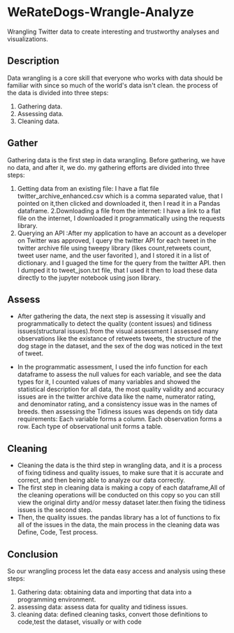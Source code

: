 # WeRateDogs-Wrangle-Analyze
Wrangling Twitter data to create interesting and trustworthy analyses and visualizations.

## Description
Data wrangling is a core skill that everyone who works with data should be familiar with since so much of the world's data isn't clean. the process of the data is divided into three steps:
1. Gathering data. 
2. Assessing data.
3. Cleaning data.

## Gather
Gathering data is the first step in data wrangling. Before gathering, we have no data, and after it, we do. my gathering efforts are divided into three steps: 
1. Getting data from an existing file: I have a flat file twitter_archive_enhanced.csv which is a comma separated value, that I pointed on it,then clicked and downloaded it, then I read it in a Pandas dataframe.
2.Downloading a file from the internet: I have a link to a flat file on the internet, I downloaded it programmatically using the requests library.
3. Querying an API :After my application to have an account as a developer on Twitter was approved, I query the twitter API for each tweet in the twitter archive file using tweepy library (likes count,retweets count, tweet user name, and the user favorited ), and I stored it in a list of dictionary. and I guaged the time for the query from the twitter API. then I dumped it to tweet_json.txt file, that I used it then to load these data directly to the jupyter notebook using json library.

## Assess
- After gathering the data, the next step is assessing it visually and programmatically to detect the quality (content issues) and tidiness issues(structural issues).from the visual assessment I assessed many observations like the existance of retweets tweets, the structure of the dog stage in the dataset, and the sex of the dog was noticed in the text of tweet.

- In the programmatic assessment, I used the info function for each dataframe to assess the null values for each variable, and see the data types for it, I counted values of many variables and showed the statistical description for all data, the most quality validity and accuracy issues are in the twitter archive data like the name, numerator rating, and denominator rating, and a consistency issue was in the names of breeds. then assessing the Tidiness issues was depends on tidy data requirements: Each variable forms a column. Each observation forms a row. Each type of observational unit forms a table.

## Cleaning
- Cleaning the data is the third step in wrangling data, and it is a process of fixing tidiness and quality issues, to make sure that it is accurate and correct, and then being able to analyze our data correctly. 
- The first step in cleaning data is making a copy of each dataframe,All of the cleaning operations will be conducted on this copy so you can still view the original dirty and/or messy dataset later.then fixing the tidiness issues is the second step.
- Then, the quality issues. the pandas library has a lot of functions to fix all of the issues in the data, the main process in the cleaning data was Define, Code, Test process.

## Conclusion
So our wrangling process let the data easy access and analysis using these steps:
1. Gathering data: obtaining data and importing that data into a programming environment.
2. assessing data: assess data for quality and tidiness issues.
3. cleaning data: defined cleaning tasks, convert those definitions to code,test the dataset, visually or with code
